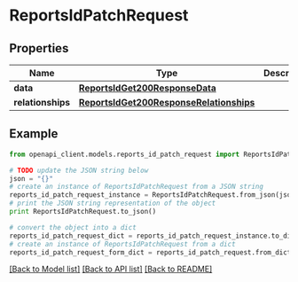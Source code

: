 # ReportsIdPatchRequest


## Properties
Name | Type | Description | Notes
------------ | ------------- | ------------- | -------------
**data** | [**ReportsIdGet200ResponseData**](ReportsIdGet200ResponseData.md) |  | [optional] 
**relationships** | [**ReportsIdGet200ResponseRelationships**](ReportsIdGet200ResponseRelationships.md) |  | [optional] 

## Example

```python
from openapi_client.models.reports_id_patch_request import ReportsIdPatchRequest

# TODO update the JSON string below
json = "{}"
# create an instance of ReportsIdPatchRequest from a JSON string
reports_id_patch_request_instance = ReportsIdPatchRequest.from_json(json)
# print the JSON string representation of the object
print ReportsIdPatchRequest.to_json()

# convert the object into a dict
reports_id_patch_request_dict = reports_id_patch_request_instance.to_dict()
# create an instance of ReportsIdPatchRequest from a dict
reports_id_patch_request_form_dict = reports_id_patch_request.from_dict(reports_id_patch_request_dict)
```
[[Back to Model list]](../README.md#documentation-for-models) [[Back to API list]](../README.md#documentation-for-api-endpoints) [[Back to README]](../README.md)


